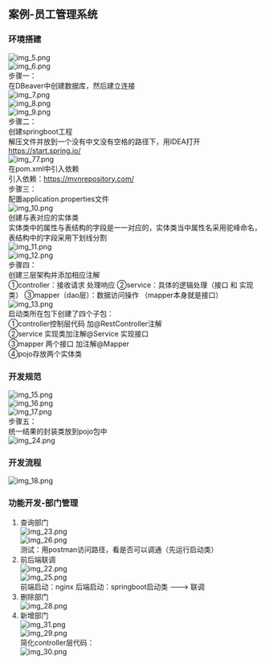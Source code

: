 ##  案例-员工管理系统      
###  环境搭建    
![img_5.png](img_5.png)  
![img_6.png](img_6.png)  
步骤一：  
在DBeaver中创建数据库，然后建立连接    
![img_7.png](img_7.png)  
![img_8.png](img_8.png)  
![img_9.png](img_9.png)  
步骤二：  
创建springboot工程  
解压文件并放到一个没有中文没有空格的路径下，用IDEA打开  
https://start.spring.io/    
![img_77.png](image/image7/img_77.png)   
在pom.xml中引入依赖  
引入依赖：https://mvnrepository.com/  
步骤三：  
配置application.properties文件  
![img_10.png](img_10.png)  
创建与表对应的实体类  
实体类中的属性与表结构的字段是一一对应的，实体类当中属性名采用驼峰命名，
表结构中的字段采用下划线分割  
![img_11.png](img_11.png)  
![img_12.png](img_12.png)  
步骤四：  
创建三层架构并添加相应注解    
①controller：接收请求 处理响应
②service：具体的逻辑处理（接口 和 实现类）
③mapper（dao层）：数据访问操作 （mapper本身就是接口）  
![img_13.png](img_13.png)    
启动类所在包下创建了四个子包：  
①controller控制层代码  加@RestController注解  
②service 实现类加注解@Service 实现接口  
③mapper 两个接口 加注解@Mapper  
④pojo存放两个实体类  

###  开发规范  
![img_15.png](img_15.png)  
![img_16.png](img_16.png)  
![img_17.png](img_17.png)  
步骤五：  
统一结果的封装类放到pojo包中  
![img_24.png](img_24.png)  

###  开发流程  
![img_18.png](img_18.png)  

###  功能开发-部门管理  
1.  查询部门  
![img_23.png](img_23.png)   
![img_26.png](img_26.png)  
测试：用postman访问路径，看是否可以调通（先运行启动类）  
2.  前后端联调  
![img_22.png](img_22.png)  
![img_25.png](img_25.png)  
前端启动：nginx   后端启动：springboot启动类  --->  联调  
3.  删除部门  
![img_28.png](img_28.png)  
4.  新增部门  
![img_31.png](img_31.png)  
![img_29.png](img_29.png)  
简化controller层代码：  
![img_30.png](img_30.png)  




